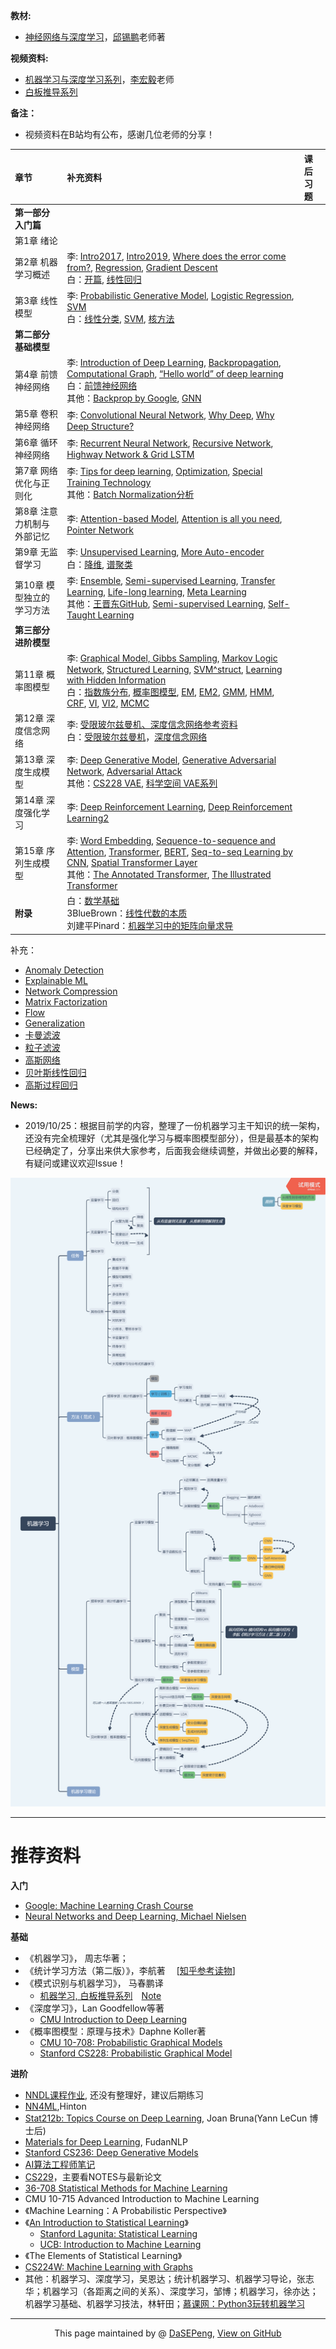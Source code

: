 **教材:**
- [神经网络与深度学习](https://nndl.github.io/)，[邱锡鹏](https://xpqiu.github.io/)老师著

**视频资料:**
- [机器学习与深度学习系列](http://speech.ee.ntu.edu.tw/~tlkagk/courses.html)，[李宏毅](http://speech.ee.ntu.edu.tw/~tlkagk/index.html)老师
- [白板推导系列](https://github.com/shuhuai007/Machine-Learning-Session)

**备注：**
- 视频资料在B站均有公布，感谢几位老师的分享！

| 章节      |    补充资料 |  课后习题 |
| :-------- | :--------|:---- |
| **第一部分 入门篇**  | ||
| 第1章 绪论  |  |    | 
| 第2章 机器学习概述|李: [Intro2017](http://speech.ee.ntu.edu.tw/~tlkagk/courses_ML17_2.html), [Intro2019](http://speech.ee.ntu.edu.tw/~tlkagk/courses_ML19.html), [Where does the error come from?](http://speech.ee.ntu.edu.tw/~tlkagk/courses_ML17_2.html), [Regression](http://speech.ee.ntu.edu.tw/~tlkagk/courses_ML17_2.html), [Gradient Descent](http://speech.ee.ntu.edu.tw/~tlkagk/courses_ML17_2.html) <br>白：[开篇](https://github.com/shuhuai007/Machine-Learning-Session), [线性回归](https://github.com/shuhuai007/Machine-Learning-Session) | | 
|第3章 线性模型 |李: [Probabilistic Generative Model](http://speech.ee.ntu.edu.tw/~tlkagk/courses_ML17_2.html), [Logistic Regression](http://speech.ee.ntu.edu.tw/~tlkagk/courses_ML17_2.html), [SVM](http://speech.ee.ntu.edu.tw/~tlkagk/courses_ML16.html)<br>白：[线性分类](https://github.com/shuhuai007/Machine-Learning-Session), [SVM](https://github.com/shuhuai007/Machine-Learning-Session), [核方法](https://github.com/shuhuai007/Machine-Learning-Session) | | 
| **第二部分 基础模型**  | ||
| 第4章 前馈神经网络  | 李: [ Introduction of Deep Learning](http://speech.ee.ntu.edu.tw/~tlkagk/courses_ML17_2.html), [Backpropagation](http://speech.ee.ntu.edu.tw/~tlkagk/courses_ML17_2.html), [Computational Graph](http://speech.ee.ntu.edu.tw/~tlkagk/courses_MLDS18.html), [“Hello world” of deep learning](http://speech.ee.ntu.edu.tw/~tlkagk/courses_ML17_2.html)<br>白：[前馈神经网络](https://www.bilibili.com/video/av40204935)<br>其他：[Backprop by Google](https://google-developers.appspot.com/machine-learning/crash-course/backprop-scroll/), [GNN](http://snap.stanford.edu/proj/embeddings-www/)|     | 
| 第5章 卷积神经网络  | 李: [Convolutional Neural Network](http://speech.ee.ntu.edu.tw/~tlkagk/courses_ML17_2.html), [Why Deep](http://speech.ee.ntu.edu.tw/~tlkagk/courses_ML17_2.html), [Why Deep Structure?](http://speech.ee.ntu.edu.tw/~tlkagk/courses_MLDS18.html)  |     | 
| 第6章 循环神经网络  | 李: [Recurrent Neural Network](http://speech.ee.ntu.edu.tw/~tlkagk/courses_ML17_2.html), [Recursive Network](http://speech.ee.ntu.edu.tw/~tlkagk/courses_MLDS18.html), [Highway Network & Grid LSTM](http://speech.ee.ntu.edu.tw/~tlkagk/courses_MLDS17.html)  |     | 
| 第7章 网络优化与正则化   |李: [Tips for deep learning](http://speech.ee.ntu.edu.tw/~tlkagk/courses_ML17_2.html), [Optimization](http://speech.ee.ntu.edu.tw/~tlkagk/courses_MLDS18.html), [Special Training Technology](http://speech.ee.ntu.edu.tw/~tlkagk/courses_MLDS18.html) <br>其他：[Batch Normalization分析](https://spaces.ac.cn/archives/6992)  |     | 
| 第8章 注意力机制与外部记忆  |李: [Attention-based Model](http://speech.ee.ntu.edu.tw/~tlkagk/courses_MLDS18.html), [Attention is all you need](https://arxiv.org/pdf/1706.03762.pdf), [Pointer Network](http://speech.ee.ntu.edu.tw/~tlkagk/courses_MLDS18.html)   |     | 
| 第9章 无监督学习  | 李: [Unsupervised Learning](http://speech.ee.ntu.edu.tw/~tlkagk/courses_ML17_2.html), [More Auto-encoder ](http://speech.ee.ntu.edu.tw/~tlkagk/courses_ML19.html)<br>白：[降维](https://github.com/shuhuai007/Machine-Learning-Session), [谱聚类](https://space.bilibili.com/97068901/dynamic)|     | 
| 第10章 模型独立的学习方法  | 李: [Ensemble](http://speech.ee.ntu.edu.tw/~tlkagk/courses_ML17_2.html), [Semi-supervised Learning](http://speech.ee.ntu.edu.tw/~tlkagk/courses_ML17_2.html), [Transfer Learning](http://speech.ee.ntu.edu.tw/~tlkagk/courses_ML17_2.html), [Life-long learning](http://speech.ee.ntu.edu.tw/~tlkagk/courses_ML19.html), [Meta Learning](http://speech.ee.ntu.edu.tw/~tlkagk/courses_ML19.html)<br>其他：[王晋东GitHub](https://github.com/jindongwang), [Semi-supervised Learning](https://www.cs.utah.edu/~piyush/teaching/8-11-slides.pdf), [Self-Taught Learning](https://www3.nd.edu/~rjohns15/cse40647.sp14/www/content/lectures/34%20-%20Self-Taught%20Learning.pdf)|     | 
| **第三部分 进阶模型**  | ||
| 第11章 概率图模型  |李: [Graphical Model, Gibbs Sampling](http://speech.ee.ntu.edu.tw/~tlkagk/courses_MLSD15_2.html), [Markov Logic Network](http://speech.ee.ntu.edu.tw/~tlkagk/courses_MLSD15_2.html), [Structured Learning](http://speech.ee.ntu.edu.tw/~tlkagk/courses_ML16.html), [SVM^struct](http://speech.ee.ntu.edu.tw/~tlkagk/courses_MLSD15_2.html), [Learning with Hidden Information](http://speech.ee.ntu.edu.tw/~tlkagk/courses_MLSD15_2.html)<br>白：[指数族分布](https://github.com/shuhuai007/Machine-Learning-Session), [概率图模型](https://github.com/shuhuai007/Machine-Learning-Session), [EM](https://github.com/shuhuai007/Machine-Learning-Session), [EM2](https://space.bilibili.com/97068901/dynamic), [GMM](https://github.com/shuhuai007/Machine-Learning-Session), [HMM](https://github.com/shuhuai007/Machine-Learning-Session), [CRF](https://github.com/shuhuai007/Machine-Learning-Session), [VI](https://github.com/shuhuai007/Machine-Learning-Session), [VI2](https://space.bilibili.com/97068901/dynamic), [MCMC](https://github.com/shuhuai007/Machine-Learning-Session)  |     | 
| 第12章 深度信念网络  |李: [受限玻尔兹曼机、深度信念网络参考资料](http://speech.ee.ntu.edu.tw/~tlkagk/courses/ML_2017/Lecture/auto.pdf)<br>白：[受限玻尔兹曼机](https://github.com/shuhuai007/Machine-Learning-Session)，[深度信念网络](https://space.bilibili.com/97068901/dynamic) |     | 
| 第13章 深度生成模型  |李: [Deep Generative Model](http://speech.ee.ntu.edu.tw/~tlkagk/courses_ML17_2.html), [Generative Adversarial Network](http://speech.ee.ntu.edu.tw/~tlkagk/courses_MLDS18.html), [Adversarial Attack](http://speech.ee.ntu.edu.tw/~tlkagk/courses_ML19.html) <br>其他：[CS228 VAE](https://ermongroup.github.io/cs228-notes/extras/vae/), [科学空间 VAE系列](https://spaces.ac.cn/archives/5253) |     | 
| 第14章 深度强化学习 |李: [Deep Reinforcement Learning](http://speech.ee.ntu.edu.tw/~tlkagk/courses_ML17_2.html), [Deep Reinforcement Learning2](http://speech.ee.ntu.edu.tw/~tlkagk/courses_MLDS18.html)   |     | 
| 第15章 序列生成模型  |李: [Word Embedding](http://speech.ee.ntu.edu.tw/~tlkagk/courses_ML17_2.html), [Sequence-to-sequence and Attention](http://speech.ee.ntu.edu.tw/~tlkagk/courses_ML17_2.html), [Transformer](http://speech.ee.ntu.edu.tw/~tlkagk/courses_ML19.html), [BERT](http://speech.ee.ntu.edu.tw/~tlkagk/courses_ML19.html), [Seq-to-seq Learning by CNN](https://arxiv.org/pdf/1705.03122.pdf), [Spatial Transformer Layer](http://speech.ee.ntu.edu.tw/~tlkagk/courses_MLDS17.html)<br>其他：[The Annotated Transformer](http://nlp.seas.harvard.edu/2018/04/03/attention.html), [The Illustrated Transformer](https://jalammar.github.io/illustrated-transformer/) |     | 
| **附录**  |白：[数学基础](https://github.com/shuhuai007/Machine-Learning-Session)<br>3BlueBrown：[线性代数的本质](https://www.bilibili.com/video/av44855426)<br>刘建平Pinard：[机器学习中的矩阵向量求导](https://www.cnblogs.com/pinard/category/894690.html)  ||

补充：
- [Anomaly Detection](http://speech.ee.ntu.edu.tw/~tlkagk/courses_ML19.html)
- [Explainable ML](http://speech.ee.ntu.edu.tw/~tlkagk/courses_ML19.html)
- [Network Compression](http://speech.ee.ntu.edu.tw/~tlkagk/courses_ML19.html)
- [Matrix Factorization](http://speech.ee.ntu.edu.tw/~tlkagk/courses_ML17.html)
- [Flow](http://speech.ee.ntu.edu.tw/~tlkagk/courses_ML19.html)
- [Generalization](http://speech.ee.ntu.edu.tw/~tlkagk/courses_MLDS18.html)
- [卡曼滤波](https://github.com/shuhuai007/Machine-Learning-Session)
- [粒子滤波](https://github.com/shuhuai007/Machine-Learning-Session)
- [高斯网络](https://github.com/shuhuai007/Machine-Learning-Session)
- [贝叶斯线性回归](https://github.com/shuhuai007/Machine-Learning-Session)
- [高斯过程回归](https://github.com/shuhuai007/Machine-Learning-Session)

**News:**
- 2019/10/25：根据目前学的内容，整理了一份机器学习主干知识的统一架构，还没有完全梳理好（尤其是强化学习与概率图模型部分），但是最基本的架构已经确定了，分享出来供大家参考，后面我会继续调整，并做出必要的解释，有疑问或建议欢迎Issue！

![UnifiedFrame](UnifiedFrame.png)

--------------------------------------------------

# 推荐资料

**入门**
- [Google: Machine Learning Crash Course](https://developers.google.com/machine-learning/crash-course/)
- [Neural Networks and Deep Learning, Michael Nielsen](http://neuralnetworksanddeeplearning.com/)

**基础**
- 《机器学习》， 周志华著；
- 《统计学习方法（第二版）》，李航著 &emsp;[[知乎参考读物](https://zhuanlan.zhihu.com/p/36378498)]  
- 《模式识别与机器学习》， 马春鹏译
  - [机器学习, 白板推导系列](https://github.com/shuhuai007/Machine-Learning-Session)&emsp;[Note](https://github.com/ws13685555932/machine_learning_derivation) 
- 《深度学习》，Lan Goodfellow等著
    - [CMU Introduction to Deep Learning](http://deeplearning.cs.cmu.edu/)
- 《概率图模型：原理与技术》Daphne Koller著
    - [CMU 10-708: Probabilistic Graphical Models](https://sailinglab.github.io/pgm-spring-2019/)
    - [Stanford CS228: Probabilistic Graphical Model](https://cs228.stanford.edu/)


**进阶**
- [NNDL课程作业](https://github.com/nndl/exercise), 还没有整理好，建议后期练习
- [NN4ML](https://www.bilibili.com/video/av9838961?from=search&seid=12389028944234946948),Hinton
- [Stat212b: Topics Course on Deep Learning](http://joanbruna.github.io/stat212b/), Joan Bruna(Yann LeCun 博士后)
- [Materials for Deep Learning](https://github.com/nndl/materials-for-deep-learning), FudanNLP
- [Stanford CS236: Deep Generative Models](https://deepgenerativemodels.github.io/) 
- [AI算法工程师笔记](http://www.huaxiaozhuan.com/)
- [CS229](http://cs229.stanford.edu/syllabus.html)，主要看NOTES与最新论文
- [36-708 Statistical Methods for Machine Learning](http://www.stat.cmu.edu/~larry/=sml/)
- CMU 10-715 Advanced Introduction to Machine Learning
- 《Machine Learning：A Probabilistic Perspective》 
- 《[An Introduction to Statistical Learning](http://www-bcf.usc.edu/~gareth/ISL/)》
  - [Stanford Lagunita: Statistical Learning](https://lagunita.stanford.edu/courses/HumanitiesSciences/StatLearning/Winter2016/about)
  - [UCB: Introduction to Machine Learning](https://people.eecs.berkeley.edu/~jrs/189/)
- 《The Elements of Statistical Learning》
- [CS224W: Machine Learning with Graphs](http://web.stanford.edu/class/cs224w/)
- 其他：机器学习、深度学习，吴恩达；统计机器学习、机器学习导论，张志华；机器学习（各距离之间的关系）、深度学习，邹博；机器学习，徐亦达；机器学习基础、机器学习技法，林轩田；[慕课网：Python3玩转机器学习](https://coding.imooc.com/class/169.html)


------------------------------------------------------------

<div style="text-align:center;">
This page maintained by @ <a href="https://dasepeng.github.io/">DaSEPeng</a>, 	
<a href="https://github.com/DaSEPeng/Machine-Learning/">View on GitHub</a>
</div>
